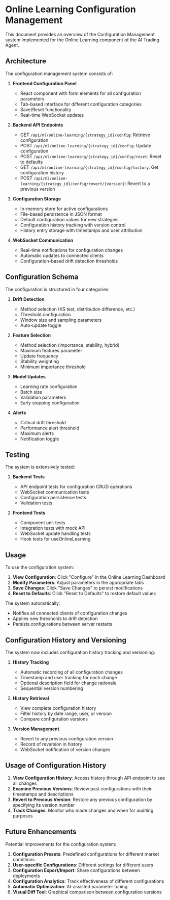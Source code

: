 # Online Learning Configuration Management

This document provides an overview of the Configuration Management system implemented for the Online Learning component of the AI Trading Agent.

## Architecture

The configuration management system consists of:

1. **Frontend Configuration Panel**
   - React component with form elements for all configuration parameters
   - Tab-based interface for different configuration categories
   - Save/Reset functionality
   - Real-time WebSocket updates

2. **Backend API Endpoints**
   - GET `/api/ml/online-learning/{strategy_id}/config`: Retrieve configuration
   - POST `/api/ml/online-learning/{strategy_id}/config`: Update configuration
   - POST `/api/ml/online-learning/{strategy_id}/config/reset`: Reset to defaults
   - GET `/api/ml/online-learning/{strategy_id}/config/history`: Get configuration history
   - POST `/api/ml/online-learning/{strategy_id}/config/revert/{version}`: Revert to a previous version

3. **Configuration Storage**
   - In-memory store for active configurations
   - File-based persistence in JSON format
   - Default configuration values for new strategies
   - Configuration history tracking with version control
   - History entry storage with timestamps and user attribution

4. **WebSocket Communication**
   - Real-time notifications for configuration changes
   - Automatic updates to connected clients
   - Configuration-based drift detection thresholds

## Configuration Schema

The configuration is structured in four categories:

1. **Drift Detection**
   - Method selection (KS test, distribution difference, etc.)
   - Threshold configuration
   - Window size and sampling parameters
   - Auto-update toggle

2. **Feature Selection**
   - Method selection (importance, stability, hybrid)
   - Maximum features parameter
   - Update frequency
   - Stability weighting
   - Minimum importance threshold

3. **Model Updates**
   - Learning rate configuration
   - Batch size
   - Validation parameters
   - Early stopping configuration

4. **Alerts**
   - Critical drift threshold
   - Performance alert threshold
   - Maximum alerts
   - Notification toggle

## Testing

The system is extensively tested:

1. **Backend Tests**
   - API endpoint tests for configuration CRUD operations
   - WebSocket communication tests
   - Configuration persistence tests
   - Validation tests

2. **Frontend Tests**
   - Component unit tests
   - Integration tests with mock API
   - WebSocket update handling tests
   - Hook tests for useOnlineLearning

## Usage

To use the configuration system:

1. **View Configuration**: Click "Configure" in the Online Learning Dashboard
2. **Modify Parameters**: Adjust parameters in the appropriate tabs
3. **Save Changes**: Click "Save Changes" to persist modifications
4. **Reset to Defaults**: Click "Reset to Defaults" to restore default values

The system automatically:
- Notifies all connected clients of configuration changes
- Applies new thresholds to drift detection
- Persists configurations between server restarts

## Configuration History and Versioning

The system now includes configuration history tracking and versioning:

1. **History Tracking**
   - Automatic recording of all configuration changes
   - Timestamp and user tracking for each change
   - Optional description field for change rationale
   - Sequential version numbering

2. **History Retrieval**
   - View complete configuration history
   - Filter history by date range, user, or version
   - Compare configuration versions

3. **Version Management**
   - Revert to any previous configuration version
   - Record of reversion in history
   - WebSocket notification of version changes

## Usage of Configuration History

1. **View Configuration History**: Access history through API endpoint to see all changes
2. **Examine Previous Versions**: Review past configurations with their timestamps and descriptions
3. **Revert to Previous Version**: Restore any previous configuration by specifying its version number
4. **Track Changes**: Monitor who made changes and when for auditing purposes

## Future Enhancements

Potential improvements for the configuration system:

1. **Configuration Presets**: Predefined configurations for different market conditions
2. **User-specific Configurations**: Different settings for different users
3. **Configuration Export/Import**: Share configurations between deployments
4. **Configuration Analytics**: Track effectiveness of different configurations
5. **Automatic Optimization**: AI-assisted parameter tuning
6. **Visual Diff Tool**: Graphical comparison between configuration versions